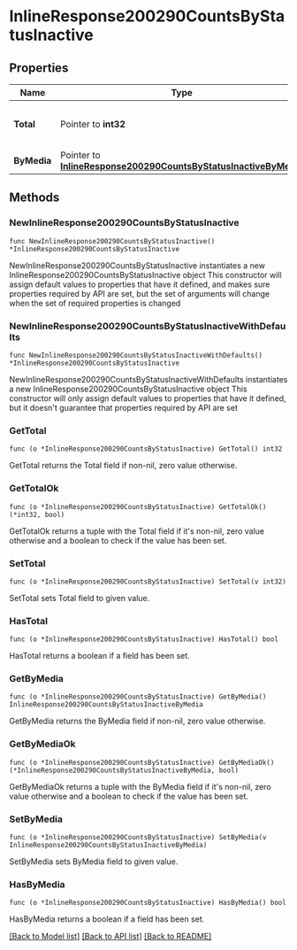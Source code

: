 # InlineResponse200290CountsByStatusInactive

## Properties

Name | Type | Description | Notes
------------ | ------------- | ------------- | -------------
**Total** | Pointer to **int32** | The total number of inactive ports | [optional] 
**ByMedia** | Pointer to [**InlineResponse200290CountsByStatusInactiveByMedia**](InlineResponse200290CountsByStatusInactiveByMedia.md) |  | [optional] 

## Methods

### NewInlineResponse200290CountsByStatusInactive

`func NewInlineResponse200290CountsByStatusInactive() *InlineResponse200290CountsByStatusInactive`

NewInlineResponse200290CountsByStatusInactive instantiates a new InlineResponse200290CountsByStatusInactive object
This constructor will assign default values to properties that have it defined,
and makes sure properties required by API are set, but the set of arguments
will change when the set of required properties is changed

### NewInlineResponse200290CountsByStatusInactiveWithDefaults

`func NewInlineResponse200290CountsByStatusInactiveWithDefaults() *InlineResponse200290CountsByStatusInactive`

NewInlineResponse200290CountsByStatusInactiveWithDefaults instantiates a new InlineResponse200290CountsByStatusInactive object
This constructor will only assign default values to properties that have it defined,
but it doesn't guarantee that properties required by API are set

### GetTotal

`func (o *InlineResponse200290CountsByStatusInactive) GetTotal() int32`

GetTotal returns the Total field if non-nil, zero value otherwise.

### GetTotalOk

`func (o *InlineResponse200290CountsByStatusInactive) GetTotalOk() (*int32, bool)`

GetTotalOk returns a tuple with the Total field if it's non-nil, zero value otherwise
and a boolean to check if the value has been set.

### SetTotal

`func (o *InlineResponse200290CountsByStatusInactive) SetTotal(v int32)`

SetTotal sets Total field to given value.

### HasTotal

`func (o *InlineResponse200290CountsByStatusInactive) HasTotal() bool`

HasTotal returns a boolean if a field has been set.

### GetByMedia

`func (o *InlineResponse200290CountsByStatusInactive) GetByMedia() InlineResponse200290CountsByStatusInactiveByMedia`

GetByMedia returns the ByMedia field if non-nil, zero value otherwise.

### GetByMediaOk

`func (o *InlineResponse200290CountsByStatusInactive) GetByMediaOk() (*InlineResponse200290CountsByStatusInactiveByMedia, bool)`

GetByMediaOk returns a tuple with the ByMedia field if it's non-nil, zero value otherwise
and a boolean to check if the value has been set.

### SetByMedia

`func (o *InlineResponse200290CountsByStatusInactive) SetByMedia(v InlineResponse200290CountsByStatusInactiveByMedia)`

SetByMedia sets ByMedia field to given value.

### HasByMedia

`func (o *InlineResponse200290CountsByStatusInactive) HasByMedia() bool`

HasByMedia returns a boolean if a field has been set.


[[Back to Model list]](../README.md#documentation-for-models) [[Back to API list]](../README.md#documentation-for-api-endpoints) [[Back to README]](../README.md)


